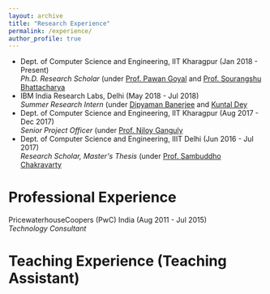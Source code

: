```yaml
---
layout: archive
title: "Research Experience"
permalink: /experience/
author_profile: true
---
```


<ul>
	<li> Dept. of Computer Science and Engineering, IIT Kharagpur (Jan 2018 - Present) <br>
		<i> Ph.D. Research Scholar </i> (under <a href="http://cse.iitkgp.ac.in/~pawang/">Prof. Pawan Goyal</a> and <a href="http://cse.iitkgp.ac.in/~sourangshu/">Prof. Sourangshu Bhattacharya</a>
	</li>
	<li> IBM India Research Labs, Delhi (May 2018 - Jul 2018)<br>
		<i> Summer Research Intern </i> (under <a href="https://scholar.google.co.in/citations?user=zFoDxz8AAAAJ&hl=en">Dipyaman Banerjee</a> and <a href="https://scholar.google.com/citations?user=IlC2GRUAAAAJ&hl=en">Kuntal Dey</a>
	</li>
	<li> Dept. of Computer Science and Engineering, IIT Kharagpur (Aug 2017 - Dec 2017) <br>
		<i> Senior Project Officer </i> (under <a href="http://www.facweb.iitkgp.ac.in/~niloy/">Prof. Niloy Ganguly</a>
	</li>
	<li> Dept. of Computer Science and Engineering, IIIT Delhi (Jun 2016 - Jul 2017) <br>
		<i> Research Scholar, Master's Thesis </i> (under <a href="https://www.iiitd.ac.in/sambuddho">Prof. Sambuddho Chakravarty</a>
	</li>
</ul>

Professional Experience
======

PricewaterhouseCoopers (PwC) India (Aug 2011 - Jul 2015) <br>
<i> Technology Consultant </i>

Teaching Experience (Teaching Assistant)
======

